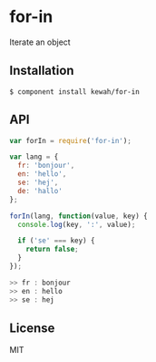 
# for-in

  Iterate an object

## Installation

    $ component install kewah/for-in

## API

```javascript
var forIn = require('for-in');

var lang = {
  fr: 'bonjour',
  en: 'hello',
  se: 'hej',
  de: 'hallo'
};

forIn(lang, function(value, key) {
  console.log(key, ':', value);

  if ('se' === key) {
    return false;
  }
});

>> fr : bonjour
>> en : hello
>> se : hej
```

## License

  MIT
